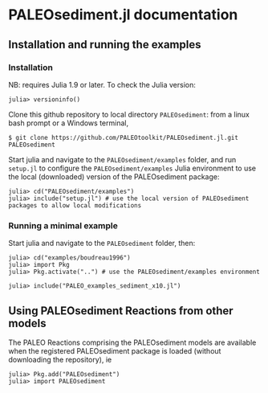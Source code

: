 # PALEOsediment.jl documentation

## Installation and running the examples

### Installation

NB: requires Julia 1.9 or later.  To check the Julia version:

    julia> versioninfo()

Clone this github repository to local directory `PALEOsediment`: from a linux bash prompt or a Windows terminal,

    $ git clone https://github.com/PALEOtoolkit/PALEOsediment.jl.git PALEOsediment

Start julia and navigate to the `PALEOsediment/examples` folder, and run `setup.jl` to configure the `PALEOsediment/examples`
Julia environment to use the local (downloaded) version of the PALEOsediment package:

    julia> cd("PALEOsediment/examples")
    julia> include("setup.jl") # use the local version of PALEOsediment packages to allow local modifications
   
### Running a minimal example
Start julia and navigate to the `PALEOsediment` folder, then:

    julia> cd("examples/boudreau1996")
    julia> import Pkg
    julia> Pkg.activate("..") # use the PALEOsediment/examples environment

    julia> include("PALEO_examples_sediment_x10.jl")


## Using PALEOsediment Reactions from other models

The PALEO Reactions comprising the PALEOsediment models are available when the registered PALEOsediment package is loaded (without downloading the repository), ie

    julia> Pkg.add("PALEOsediment")
    julia> import PALEOsediment


